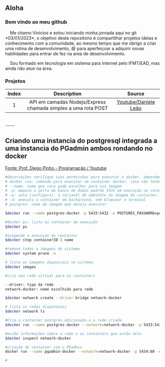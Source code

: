 ## Aloha

### Bem vindo ao meu github
<p>&nbsp &nbsp Me chamo Vinicios e estou iniciando minha jornada aqui no git *03/01/2023*, o objetivo deste repositorio é compartilhar projetos ideias e conhecimento com a comunidade, ao mesmo tempo que me obrigo a criar uma rotina de desenvolvimento, 😄 para aperfeiçoar a adquirir novas habilidades para entrar de fez na area de desenvolvimento.
<p>&nbsp &nbsp Sou formado em tecnologia em sistema para internet pelo IFMT/EAD, mas ainda não atuo na àrea.


### Projetos

  |     Index     |                         Description                         |              Source                              |
  | :-----------: |                      :---------:                             |          :---------:                            |
  |       1       | API em camadas Nodejs/Express chamada simples a uma rota POST |[Youtube/Daniele Leão](https://www.youtube.com/watch?v=82VxJWf0PVs)|




<br>
-----


## Criando uma instancia do postgresql integrada a uma instancia do PGadmin ambos rondando no docker
[Fonte: Prof. Diego Pinho - Programação / Youtube](https://www.youtube.com/watch?v=CdoBvd_bPdk)

```bash
#Observações verifique suas permissões para executar o docker, dependendo da instalação pode ser necessario usar o root
# docker run: comando para executar um container docker, caso não tenha uma imagem ela será baixada automaticamente do dockerhub
# --name: nome que voce pode escolher para sua imagem
# -p: mapeia a porta do banco de dados padrão 5432 em execução no container para a porta 5433 de sua maquina local, hospedeira do docker 
# -e: seta (configura), a variavél de ambiente da imagem do container, opção exigida pela imagem, neste caso é passada uma senha: postgres
# -d: executa o container em background, sem bloquear o terminal
# postgres: nome da imagem que deseja executar

$docker run --name postgres-docker -p 5433:5432 -e POSTGRES_PASSWORD=postgres -d postgres

#docker ps: lista os container em execução
$docker ps

#suspende a execução do container
$docker stop containerID | name

#remove todas a imagens do sistema
$docker system prune -a

# lista as imagens diponiveis no sistema
$docker images

#cria uma rede virtual para os containers

--driver: tipo da rede
network-docker: nome escolhido para rede

$docker network create --driver bridge network-docker

# lista as redes disponiveis
$docker network ls

#Cria o container postgres adicionado-o a rede criada
$docker run --name postgres-docker --network=network-docker -p 5433:5432 -e POSTGRES_PASSWORD=postgres -d postgres

#exibe informações sobre a rede e os containers que estão nela
$docker inspect network-docker

#criação do container com o PGadmin
docker run --name pgadmin-docker --network=network-docker -p 5434:80 -e PGADMIN_DEFAULT_EMAIL=postgres@gmail.com -e PGADMIN_DEFAULT_PASSWORD=postgres -d dpage/pgadmin4

#



```











